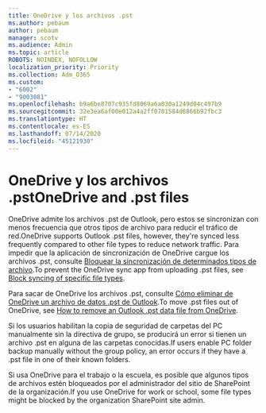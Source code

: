 ```yaml
---
title: OneDrive y los archivos .pst
ms.author: pebaum
author: pebaum
manager: scotv
ms.audience: Admin
ms.topic: article
ROBOTS: NOINDEX, NOFOLLOW
localization_priority: Priority
ms.collection: Adm_O365
ms.custom:
- "6002"
- "9003081"
ms.openlocfilehash: b9a6be8707c935fd8069a6a030a1249d04c497b9
ms.sourcegitcommit: 32e3ea6af00e012a4a2ff0701584d6866b92fbc3
ms.translationtype: HT
ms.contentlocale: es-ES
ms.lasthandoff: 07/14/2020
ms.locfileid: "45121930"
---
```

# <a name="onedrive-and-pst-files"></a><span data-ttu-id="55dc6-102">OneDrive y los archivos .pst</span><span class="sxs-lookup"><span data-stu-id="55dc6-102">OneDrive and .pst files</span></span> 

<span data-ttu-id="55dc6-103">OneDrive admite los archivos .pst de Outlook, pero estos se sincronizan con menos frecuencia que otros tipos de archivo para reducir el tráfico de red.</span><span class="sxs-lookup"><span data-stu-id="55dc6-103">OneDrive supports Outlook .pst files, however, they're synced less frequently compared to other file types to reduce network traffic.</span></span> <span data-ttu-id="55dc6-104">Para impedir que la aplicación de sincronización de OneDrive cargue los archivos .pst, consulte [Bloquear la sincronización de determinados tipos de archivo](https://docs.microsoft.com/onedrive/block-file-types).</span><span class="sxs-lookup"><span data-stu-id="55dc6-104">To prevent the OneDrive sync app from uploading .pst files, see [Block syncing of specific file types](https://docs.microsoft.com/onedrive/block-file-types).</span></span> 

<span data-ttu-id="55dc6-105">Para sacar de OneDrive los archivos .pst, consulte [Cómo eliminar de OneDrive un archivo de datos .pst de Outlook](https://support.microsoft.com/office/how-to-remove-an-outlook-pst-data-file-from-onedrive-b6b9e522-59bd-40f7-949f-168d0aa9b38e).</span><span class="sxs-lookup"><span data-stu-id="55dc6-105">To move .pst files out of OneDrive, see [How to remove an Outlook .pst data file from OneDrive](https://support.microsoft.com/office/how-to-remove-an-outlook-pst-data-file-from-onedrive-b6b9e522-59bd-40f7-949f-168d0aa9b38e).</span></span> 

<span data-ttu-id="55dc6-106">Si los usuarios habilitan la copia de seguridad de carpetas del PC manualmente sin la directiva de grupo, se producirá un error si tienen un archivo .pst en alguna de las carpetas conocidas.</span><span class="sxs-lookup"><span data-stu-id="55dc6-106">If users enable PC folder backup manually without the group policy, an error occurs if they have a .pst file in one of their known folders.</span></span>

<span data-ttu-id="55dc6-107">Si usa OneDrive para el trabajo o la escuela, es posible que algunos tipos de archivos estén bloqueados por el administrador del sitio de SharePoint de la organización.</span><span class="sxs-lookup"><span data-stu-id="55dc6-107">If you use OneDrive for work or school, some file types might be blocked by the organization SharePoint site admin.</span></span>